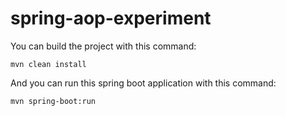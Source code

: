 # spring-aop-experiment

You can build the project with this command:
```
mvn clean install
```
And you can run this spring boot application with this command:
```
mvn spring-boot:run
```
